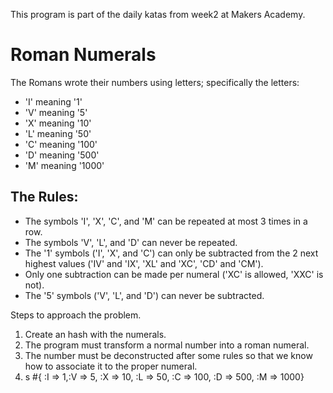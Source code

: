 This program is part of the daily katas from week2 at Makers Academy.

# Roman Numerals

The Romans wrote their numbers using letters; specifically the letters:

* 'I' meaning '1'
* 'V' meaning '5'
* 'X' meaning '10'
* 'L' meaning '50'
* 'C' meaning '100'
* 'D' meaning '500'
* 'M' meaning '1000'

## The Rules:

* The symbols 'I', 'X', 'C', and 'M' can be repeated at most 3 times in a row.
* The symbols 'V', 'L', and 'D' can never be repeated.
* The '1' symbols ('I', 'X', and 'C') can only be subtracted from the 2 next highest values ('IV' and 'IX', 'XL' and 'XC', 'CD' and 'CM').
* Only one subtraction can be made per numeral ('XC' is allowed, 'XXC' is not).
* The '5' symbols ('V', 'L', and 'D') can never be subtracted.

Steps to approach the problem.
1. Create an hash with the numerals.
2. The program must transform a normal number into a roman numeral.
3. The number must be deconstructed after some rules so that we know how to associate it to the proper numeral.
4. s
#{ :I => 1,:V => 5, :X => 10, :L => 50, :C => 100, :D => 500, :M => 1000}
